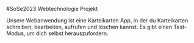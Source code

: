 #SoSe2023 Webtechnologie Projekt

Unsere Webanwendung ist eine Karteikarten App, in der du Karteikarten schreiben, bearbeiten, aufrufen und löschen kannst.
Es gibt einen Test-Modus, um dich selbst herauszufordern.                            

